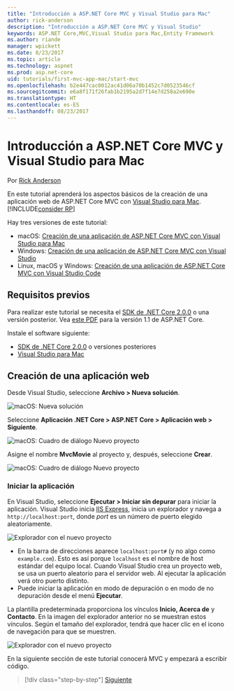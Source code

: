 ```yaml
---
title: "Introducción a ASP.NET Core MVC y Visual Studio para Mac"
author: rick-anderson
description: "Introducción a ASP.NET Core MVC y Visual Studio"
keywords: ASP.NET Core,MVC,Visual Studio para Mac,Entity Framework
ms.author: riande
manager: wpickett
ms.date: 8/23/2017
ms.topic: article
ms.technology: aspnet
ms.prod: asp.net-core
uid: tutorials/first-mvc-app-mac/start-mvc
ms.openlocfilehash: b2e447cac0012ac41d06a70b1452c7d0523546cf
ms.sourcegitcommit: e6a8f171f26fab1b2195a2d7f14e7d258a2e690e
ms.translationtype: HT
ms.contentlocale: es-ES
ms.lasthandoff: 08/23/2017
---
```

# <a name="getting-started-with-aspnet-core-mvc-and-visual-studio-for-mac"></a>Introducción a ASP.NET Core MVC y Visual Studio para Mac

Por [Rick Anderson](https://twitter.com/RickAndMSFT)

En este tutorial aprenderá los aspectos básicos de la creación de una aplicación web de ASP.NET Core MVC con [Visual Studio para Mac](https://www.visualstudio.com/vs/visual-studio-mac/). [!INCLUDE[consider RP](../../includes/razor.md)]

Hay tres versiones de este tutorial:

* macOS: [Creación de una aplicación de ASP.NET Core MVC con Visual Studio para Mac](xref:tutorials/first-mvc-app-mac/start-mvc)
* Windows: [Creación de una aplicación de ASP.NET Core MVC con Visual Studio](xref:tutorials/first-mvc-app/start-mvc)
* Linux, macOS y Windows: [Creación de una aplicación de ASP.NET Core MVC con Visual Studio Code](xref:tutorials/first-mvc-app-xplat/start-mvc)

## <a name="prerequisites"></a>Requisitos previos

Para realizar este tutorial se necesita el [SDK de .NET Core 2.0.0](https://dot.net/core) o una versión posterior. Vea [este PDF](https://github.com/aspnet/Docs/tree/master/aspnetcore/tutorials/first-mvc-app-mac/start-mvc/8-23-17.pdf) para la versión 1.1 de ASP.NET Core.

Instale el software siguiente:

- [SDK de .NET Core 2.0.0](https://dot.net/core) o versiones posteriores
- [Visual Studio para Mac](https://www.visualstudio.com/vs/visual-studio-mac/)

## <a name="create-a-web-app"></a>Creación de una aplicación web

Desde Visual Studio, seleccione **Archivo > Nueva solución**.

![macOS: Nueva solución](../first-web-api-mac/_static/sln.png)

Seleccione **Aplicación .NET Core > ASP.NET Core > Aplicación web > Siguiente**.

![macOS: Cuadro de diálogo Nuevo proyecto](start-mvc/1.png)

Asigne el nombre **MvcMovie** al proyecto y, después, seleccione **Crear**.

![macOS: Cuadro de diálogo Nuevo proyecto](start-mvc/2.png)

### <a name="launch-the-app"></a>Iniciar la aplicación

En Visual Studio, seleccione **Ejecutar > Iniciar sin depurar** para iniciar la aplicación. Visual Studio inicia [IIS Express](http://www.iis.net/learn/extensions/introduction-to-iis-express/iis-express-overview), inicia un explorador y navega a `http://localhost:port`, donde *port* es un número de puerto elegido aleatoriamente.

![Explorador con el nuevo proyecto](start-mvc/b1.png)

* En la barra de direcciones aparece `localhost:port#` (y no algo como `example.com`). Esto es así porque `localhost` es el nombre de host estándar del equipo local. Cuando Visual Studio crea un proyecto web, se usa un puerto aleatorio para el servidor web. Al ejecutar la aplicación verá otro puerto distinto.
* Puede iniciar la aplicación en modo de depuración o en modo de no depuración desde el menú **Ejecutar**.

La plantilla predeterminada proporciona los vínculos **Inicio, Acerca de** y **Contacto**. En la imagen del explorador anterior no se muestran estos vínculos. Según el tamaño del explorador, tendrá que hacer clic en el icono de navegación para que se muestren.

![Explorador con el nuevo proyecto](start-mvc/b2.png)

En la siguiente sección de este tutorial conocerá MVC y empezará a escribir código.

>[!div class="step-by-step"]
[Siguiente](adding-controller.md)  
